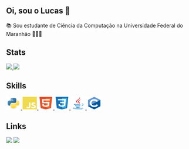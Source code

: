## Oi, sou o Lucas 👋

📚 Sou estudante de Ciência da Computação na Universidade Federal do Maranhão 👨🏽‍💻

## Stats

<div align="left">
  <a href="https://github.com/lucasgabriel07">
    <img height="180em" src="https://github-readme-stats.vercel.app/api?username=lucasgabriel07&show_icons=true&theme=gotham&include_all_commits=true&count_private=true"/>
    <img height="180em" src="https://github-readme-stats.vercel.app/api/top-langs/?username=lucasgabriel07&layout=compact&langs_count=7&theme=gotham"/>
  </a>
<div>
  
## Skills
  
<a href="https://github.com/lucasgabriel07">
  <img height="35" width="40" src="https://raw.githubusercontent.com/devicons/devicon/master/icons/python/python-original.svg" title="Python">
  <img height="35" width="40" src="https://raw.githubusercontent.com/devicons/devicon/master/icons/javascript/javascript-plain.svg" title="JavaScript">
  <img height="35" width="40" src="https://raw.githubusercontent.com/devicons/devicon/master/icons/html5/html5-original.svg" title="HTML">
  <img height="35" width="40" src="https://raw.githubusercontent.com/devicons/devicon/master/icons/css3/css3-original.svg" title="CSS">
  <img height="35" width="40" src="https://raw.githubusercontent.com/devicons/devicon/master/icons/java/java-original.svg" title="Java">
  <img height="35" width="40" src="https://raw.githubusercontent.com/devicons/devicon/master/icons/c/c-original.svg" title="C">
</a>
  
## Links
 
<div>
  <a href="https://www.linkedin.com/in/lucas-gabriel-araujo-ribeiro" target="_blank"><img src="https://img.shields.io/badge/-LinkedIn-%230077B5?style=for-the-badge&logo=linkedin&logoColor=white" ></a> 
  <a href="mailto:ribeirolg97@gmail.com" target="_blank"><img src="https://img.shields.io/badge/Gmail-D14836?style=for-the-badge&logo=gmail&logoColor=white"></a>
</div>

